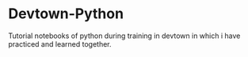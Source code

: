 # Devtown-Python
Tutorial notebooks of python during training in devtown in which i have practiced and learned together.
